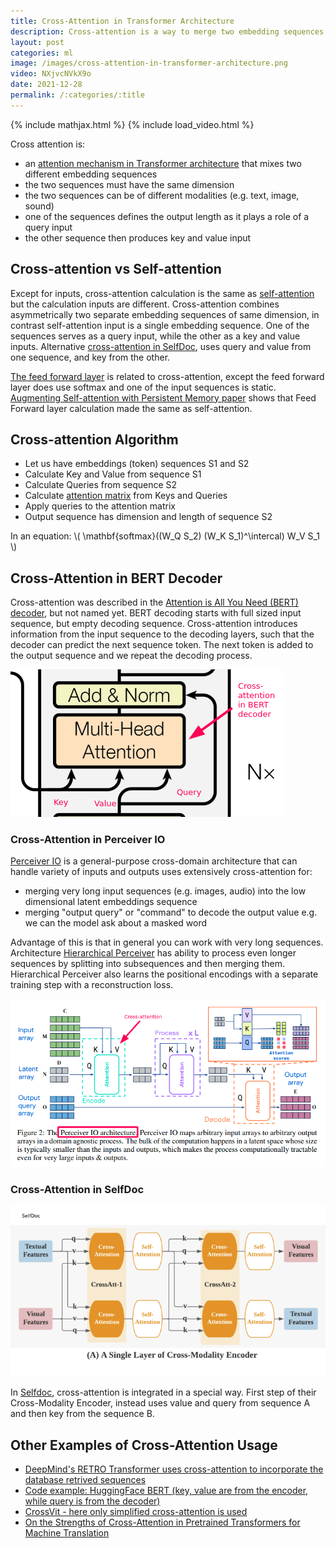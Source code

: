 ```yaml
---
title: Cross-Attention in Transformer Architecture
description: Cross-attention is a way to merge two embedding sequences e.g. image with text.
layout: post
categories: ml
image: /images/cross-attention-in-transformer-architecture.png
video: NXjvcNVkX9o
date: 2021-12-28
permalink: /:categories/:title
---
```


{% include mathjax.html %}
{% include load_video.html %}

Cross attention is:
- an [attention mechanism in Transformer architecture](/ml/transformers-self-attention-mechanism-simplified) that mixes two different embedding sequences
- the two sequences must have the same dimension
- the two sequences can be of different modalities (e.g. text, image, sound)
- one of the sequences defines the output length as it plays a role of a query input
- the other sequence then produces key and value input

## Cross-attention vs Self-attention
Except for inputs, cross-attention calculation is the same as [self-attention](/ml/transformers-self-attention-mechanism-simplified) but the calculation inputs are different.
Cross-attention combines asymmetrically two separate embedding sequences of same dimension, in contrast self-attention input is a single embedding sequence.
One of the sequences serves as a query input, while the other as a key and value inputs.
Alternative [cross-attention in SelfDoc](#cross-attention-in-selfdoc), uses query and value from one sequence, and key from the other.

[The feed forward layer](/ml/Feed-Forward-Self-Attendion-Key-Value-Memory) is related to cross-attention, except the feed forward layer does use softmax and one of the input sequences is static.
[Augmenting Self-attention with Persistent Memory paper](/ml/Feed-Forward-Self-Attendion-Key-Value-Memory) shows that Feed Forward layer calculation made the same as self-attention.

## Cross-attention Algorithm
- Let us have embeddings (token) sequences S1 and S2
- Calculate Key and Value from sequence S1
- Calculate Queries from sequence S2
- Calculate [attention matrix](/ml/transformers-self-attention-mechanism-simplified) from Keys and Queries
- Apply queries to the attention matrix
- Output sequence has dimension and length of sequence S2

In an equation: \\( \mathbf{softmax}((W_Q S_2) (W_K S_1)^\intercal) W_V S_1 \\)

## Cross-Attention in BERT Decoder
Cross-attention was described in the [Attention is All You Need (BERT) decoder](/ml/transformers-self-attention-mechanism-simplified), but not named yet.
BERT decoding starts with full sized input sequence, but empty decoding sequence.
Cross-attention introduces information from the input sequence to the decoding layers,
such that the decoder can predict the next sequence token.
The next token is added to the output sequence and we repeat the decoding process.
 
![Cross-Attention in the decoder of Attention is All You Need (BERT) paper](/images/cross-attention-in-bert-decoder.png)

### Cross-Attention in Perceiver IO
[Perceiver IO](https://arxiv.org/pdf/2107.14795.pdf) is a general-purpose cross-domain architecture that can handle variety of inputs and outputs uses extensively cross-attention for:
- merging very long input sequences (e.g. images, audio) into the low dimensional latent embeddings sequence
- merging "output query" or "command" to decode the output value e.g. we can the model ask about a masked word

Advantage of this is that in general you can work with very long sequences.
Architecture [Hierarchical Perceiver](https://arxiv.org/pdf/2202.10890.pdf) has ability to process even longer sequences by splitting into subsequences and then merging them.
Hierarchical Perceiver also learns the positional encodings with a separate training step with a reconstruction loss.
 
![Perceiver IO architecture](/images/cross-attention-perceiver-io.png)


### Cross-Attention in SelfDoc

![selfdoc cross-attention](/images/selfdoc-cross-attention.png)

In [Selfdoc](https://arxiv.org/pdf/2106.03331.pdf), cross-attention is integrated in a special way.
First step of their Cross-Modality Encoder, instead uses value and query from sequence A and then key from the sequence B.


## Other Examples of Cross-Attention Usage
- [DeepMind's RETRO Transformer uses cross-attention to incorporate the database retrived sequences](/ml/DeepMinds-RETRO-Transformer-Model)
- [Code example: HuggingFace BERT (key, value are from the encoder, while query is from the decoder)](https://github.com/huggingface/transformers/blob/198c335d219a5eb4d3f124fdd1ce1a9cd9f78a9b/src/transformers/models/bert/modeling_bert.py#L268)
- [CrossVit - here only simplified cross-attention is used](https://arxiv.org/pdf/2103.14899.pdf)
- [On the Strengths of Cross-Attention in Pretrained Transformers for Machine Translation](https://arxiv.org/pdf/2104.08771v1.pdf)


